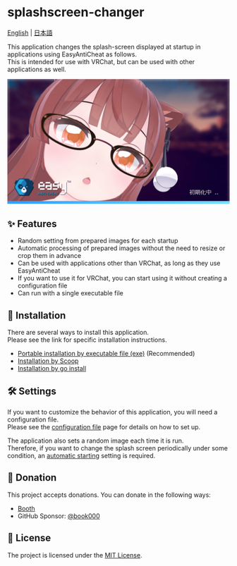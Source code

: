 # splashscreen-changer

[English](README.md) | [日本語](README-ja.md)

This application changes the splash-screen displayed at startup in applications using EasyAntiCheat as follows.  
This is intended for use with VRChat, but can be used with other applications as well.

![](docs/assets/customized-splashscreen.png)

## ✨ Features

- Random setting from prepared images for each startup
- Automatic processing of prepared images without the need to resize or crop them in advance
- Can be used with applications other than VRChat, as long as they use EasyAntiCheat
- If you want to use it for VRChat, you can start using it without creating a configuration file
- Can run with a single executable file

## 🚀 Installation

There are several ways to install this application.  
Please see the link for specific installation instructions.

- [Portable installation by executable file (exe)](installation/portable.md) (Recommended)
- [Installation by Scoop](installation/scoop.md)
- [Installation by go install](installation/go-install.md)

## 🛠️ Settings

If you want to customize the behavior of this application, you will need a configuration file.  
Please see the [configuration file](settings/file.md) page for details on how to set up.

The application also sets a random image each time it is run.  
Therefore, if you want to change the splash screen periodically under some condition, an [automatic starting](settings/autostart/index.md) setting is required.

## 🎁 Donation

This project accepts donations. You can donate in the following ways:

- [Booth](https://tomachi.booth.pm/items/6284870)
- GitHub Sponsor: [@book000](https://github.com/sponsors/book000)

## 📑 License

The project is licensed under the [MIT License](LICENSE).
